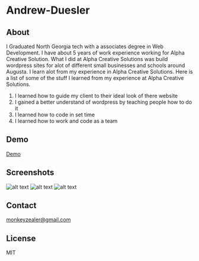 # Andrew-Duesler

## About
I Graduated North Georgia tech with a associates degree in Web Development. I have about 5 years of work experience working for Alpha Creative Solution. What I did at Alpha Creative Solutions was build wordpress sites for alot of different small businesses and schools around Augusta. I learn alot from my experience in Alpha Creative Solutions. Here is a list of some of the stuff I learned from my experience at Alpha Creative Solutions.
1. I learned how to guide my client to their ideal look of there website
2. I gained a better understand of wordpress by teaching people how to do it
3. I learned how to code in set time
4. I learned how to work and code as a team

## Demo
[Demo](http://codemonkeytestsites.com/)

## Screenshots
![alt text](http://i1065.photobucket.com/albums/u395/monkeyzealer/screenshot%201_zpshnwemaul.png)
![alt text](http://i1065.photobucket.com/albums/u395/monkeyzealer/screenshot%202_zpsqxmnfxb0.png)
![alt text](http://i1065.photobucket.com/albums/u395/monkeyzealer/screenshot%202_zpsjbkrx5tu.png)

## Contact
monkeyzealer@gmail.com

## License
MIT
